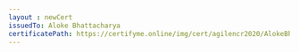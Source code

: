 ```yaml
--- 
layout : newCert 
issuedTo: Aloke Bhattacharya 
certificatePath: https://certifyme.online/img/cert/agilencr2020/AlokeBhattacharya_e0a48.png
--- 
```


